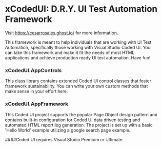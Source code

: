 # xCodedUI: D.R.Y. UI Test Automation Framework
Visit https://cesarrosales.ghost.io/ for more information.

This framework is meant to help individuals that are working with UI Test Automation, specifically those working with Visual Studio Coded UI. You can take this framework and make it fit the needs of most HTML applications and achieve production ready UI test automation. Have fun!


### xCodedUI.AppControls
This class library contains extended Coded UI control classes that foster framework sustainability. You can write your own custom methods that make sense in your effort here.

### xCodedUI.AppFramework
This Coded UI project supports the popular Page Object design pattern and contains built-in configuration for Coded UI data driven testing and automated HTML report log generation. The project is set up with a basic 'Hello World' example utilizing a google search page example.


####Coded UI requires Visual Studio Premium or Ultimate.
